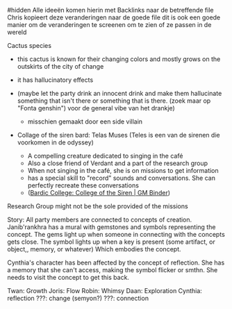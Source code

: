 #hidden 
Alle ideeën komen hierin met Backlinks naar de betreffende file
Chris kopieert deze veranderingen naar de goede file
dit is ook een goede manier om de veranderingen te screenen om te zien of ze passen in de wereld

Cactus species
- this cactus is known for their changing colors and mostly grows on the outskirts of the city of change
- it has hallucinatory effects
- (maybe let the party drink an innocent drink and make them hallucinate something that isn't there or something that is there. (zoek maar op "Fonta genshin") voor de general vibe van het drankje)
	- misschien gemaakt door een side villain


- Collage of the siren bard: Telas Muses (Teles is een van de sirenen die voorkomen in de odyssey)
	- A compelling creature dedicated to singing in the café
	- Also a close friend of Verdant and a part of the research group
	- When not singing in the café, she is on missions to get information
	- has a special skill to "record" sounds and conversations. She can perfectly recreate these conversations
	- ([Bardic College: College of the Siren | GM Binder](https://www.gmbinder.com/share/-N5i-V0mIcZSQmZEbIHr))


Research Group might not be the sole provided of the missions



Story:
All party members are connected to concepts of creation. Janib'rankhra has a mural with gemstones and symbols representing the concept. The gems light up when someone in connecting with the concepts gets close.
The symbol lights up when a key is present (some artifact, or object,, memory, or whatever) Which embodies the concept.

Cynthia's character has been affected by the concept of reflection. She has a memory that she can't access, making the symbol flicker or smthn. She needs to visit the concept to get this back.



Twan: Growth
Joris: Flow
Robin: Whimsy
Daan: Exploration
Cynthia: reflection
???: change (semyon?)
???: connection 
